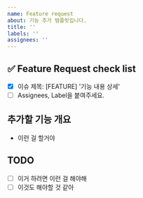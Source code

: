 ```yaml
---
name: Feature request
about: 기능 추가 템플릿입니다.
title: ''
labels: ''
assignees: ''
---
```


<!-- ---
name: Feature Request Template
about: 기능 추가 템플릿입니다.
title: [FEATURE] 기능 내용 상세
labels: feature
assignees: ''
--- -->

<!-- 하나씩 확인 후 체크박스에 표시해주세요. -->

## ✅ Feature Request check list

- [x] 이슈 제목: [FEATURE] '기능 내용 상세'
- [ ] Assignees, Label을 붙여주세요.

## 추가할 기능 개요

- 이런 걸 할거야

## TODO

- [ ] 이거 하려면 이런 걸 해야해
- [ ] 이것도 해야할 것 같아
